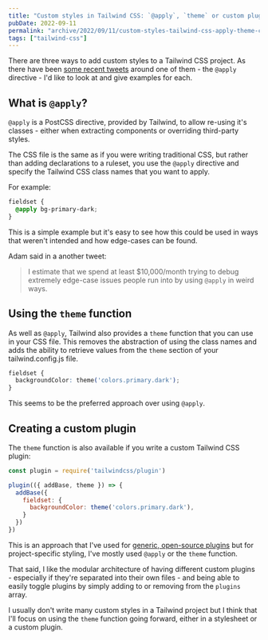 ```yaml
---
title: "Custom styles in Tailwind CSS: `@apply`, `theme` or custom plugins"
pubDate: 2022-09-11
permalink: "archive/2022/09/11/custom-styles-tailwind-css-apply-theme-custom-plugins"
tags: ["tailwind-css"]
---
```


There are three ways to add custom styles to a Tailwind CSS project. As there have been [some recent tweets](https://twitter.com/adamwathan/status/1559250403547652097) around one of them - the `@apply` directive - I'd like to look at and give examples for each.

## What is `@apply`?

`@apply` is a PostCSS directive, provided by Tailwind, to allow re-using it's classes - either when extracting components or overriding third-party styles.

The CSS file is the same as if you were writing traditional CSS, but rather than adding declarations to a ruleset, you use the `@apply` directive and specify the Tailwind CSS class names that you want to apply.

For example:

```css
fieldset {
  @apply bg-primary-dark;
}
```

This is a simple example but it's easy to see how this could be used in ways that weren't intended and how edge-cases can be found.

Adam said in a another tweet:

> I estimate that we spend at least $10,000/month trying to debug extremely edge-case issues people run into by using `@apply` in weird ways.

## Using the `theme` function

As well as `@apply`, Tailwind also provides a `theme` function that you can use in your CSS file. This removes the abstraction of using the class names and adds the ability to retrieve values from the `theme` section of your tailwind.config.js file.

```css
fieldset {
  backgroundColor: theme('colors.primary.dark');
}
```

This seems to be the preferred approach over using `@apply`.

## Creating a custom plugin

The `theme` function is also available if you write a custom Tailwind CSS plugin:

```javascript
const plugin = require('tailwindcss/plugin')

plugin(({ addBase, theme }) => {
  addBase({
    fieldset: {
      backgroundColor: theme('colors.primary.dark'),
    }
  })
})
```

This is an approach that I've used for [generic, open-source plugins](https://github.com/opdavies?tab=repositories&q=%23tailwindcss-plugin) but for project-specific styling, I've mostly used `@apply` or the `theme` function.

That said, I like the modular architecture of having different custom plugins - especially if they're separated into their own files - and being able to easily toggle plugins by simply adding to or removing from the `plugins` array.

I usually don't write many custom styles in a Tailwind project but I think that I'll focus on using the `theme` function going forward, either in a stylesheet or a custom plugin.

